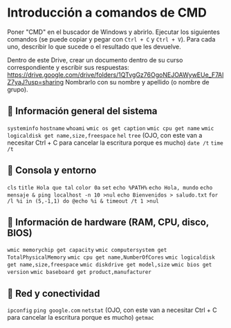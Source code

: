 # Introducción a comandos de CMD

Poner "CMD" en el buscador de Windows y abrirlo. 
Ejecutar los siguientes comandos (se puede copiar y pegar con `Ctrl + C` y `Ctrl + V`).
Para cada uno, describir lo que sucede o el resultado que les devuelve.

Dentro de este Drive, crear un documento dentro de su curso correspondiente y escribir sus respuestas:
https://drive.google.com/drive/folders/1QTvgGz76OgoNEJOAWywEUe_F7AlZ7yaJ?usp=sharing
Nombrarlo con su nombre y apellido (o nombre de grupo).

## 🧠 Información general del sistema

`systeminfo`
`hostname`
`whoami`
`wmic os get caption`
`wmic cpu get name`
`wmic logicaldisk get name,size,freespace`
`hel`
`tree` (OJO, con este van a necesitar Ctrl + C para cancelar la escritura porque es mucho)
`date /t`
`time /t`

## 🧼 Consola y entorno

`cls`
`title Hola que tal`
`color 0a`
`set`
`echo %PATH%`
`echo Hola, mundo`
`echo mensaje & ping localhost -n 10 >nul`
`echo Bienvenidos > saludo.txt`
`for /l %i in (5,-1,1) do @echo %i & timeout /t 1 >nul`

## 💾 Información de hardware (RAM, CPU, disco, BIOS)

`wmic memorychip get capacity`
`wmic computersystem get TotalPhysicalMemory`
`wmic cpu get name,NumberOfCores`
`wmic logicaldisk get name,size,freespace`
`wmic diskdrive get model,size`
`wmic bios get version`
`wmic baseboard get product,manufacturer`

## 📡 Red y conectividad
`ipconfig`
`ping google.com`
`netstat` (OJO, con este van a necesitar Ctrl + C para cancelar la escritura porque es mucho)
`getmac`

